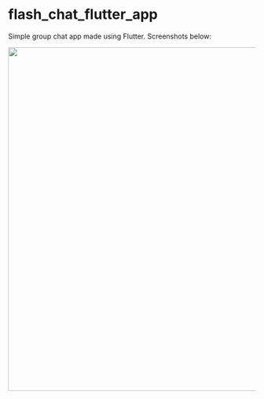 # flash_chat_flutter_app

Simple group chat app made using Flutter.
Screenshots below:

<img src="https://i.postimg.cc/j28gTD7w/Screenshot-1643073315.png" height=700px>


